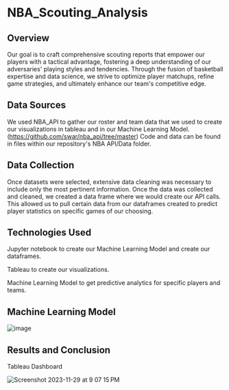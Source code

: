 # NBA_Scouting_Analysis

## Overview 

Our goal is to craft comprehensive scouting reports that empower our players with a tactical advantage, fostering a deep understanding of our adversaries' playing styles and tendencies. Through the fusion of basketball expertise and data science, we strive to optimize player matchups, refine game strategies, and ultimately enhance our team's competitive edge. 


## Data Sources

We used NBA_API to gather our roster and team data that we used to create our visualizations in tableau and in our Machine Learning Model. (https://github.com/swar/nba_api/tree/master)
Code and data can be found in files within our repository's NBA API/Data folder. 


## Data Collection

Once datasets were selected, extensive data cleaning was necessary to include only the most pertinent information. Once the data was collected and cleaned, we created a data frame where we would create our API calls. This allowed us to pull certain data from our dataframes created to predict player statistics on specific games of our choosing. 


## Technologies Used

Jupyter notebook to create our Machine Learning Model and create our dataframes.

Tableau to create our visualizations.

Machine Learning Model to get predictive analytics for specific players and teams.

## Machine Learning Model

![image](https://github.com/coryselzer/NBA_Scouting_Analysis/assets/135565997/bc36466d-391f-4566-8ca5-5fd58975a70f)



## Results and Conclusion



Tableau Dashboard 

![Screenshot 2023-11-29 at 9 07 15 PM](https://github.com/coryselzer/NBA_Scouting_Analysis/assets/134936973/4e1ed693-b827-4cd2-ba0a-637c60f34fa6)
